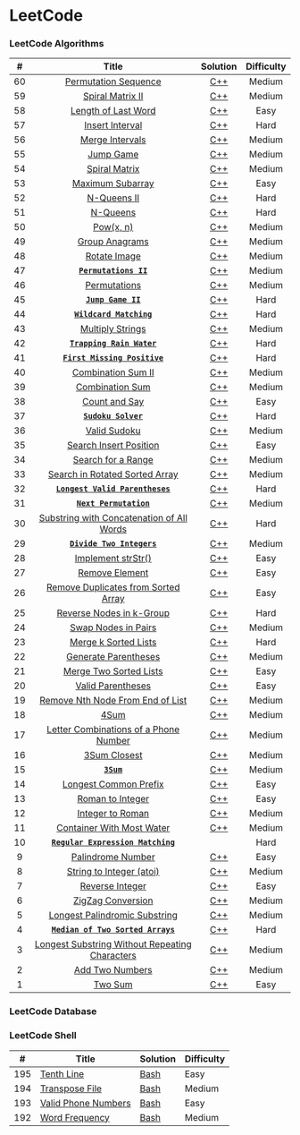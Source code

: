 
LeetCode
========

### LeetCode Algorithms
| # | Title | Solution | Difficulty |
|:---:| :-----: | :--------: | :-----------: |
|60|[Permutation Sequence](https://leetcode.com/problems/permutation-sequence/#/description)|[C++](./Algorithms/CPP/60.cpp)|Medium|
|59|[Spiral Matrix II](https://leetcode.com/problems/spiral-matrix-ii/#/description)|[C++](./Algorithms/CPP/59.cpp)|Medium|
|58|[Length of Last Word](https://leetcode.com/problems/length-of-last-word/#/description)|[C++](./Algorithms/CPP/58.cpp)|Easy|
|57|[Insert Interval](https://leetcode.com/problems/insert-interval/#/description)|[C++](./Algorithms/CPP/57.cpp)|Hard|
|56|[Merge Intervals](https://leetcode.com/problems/merge-intervals/#/description)|[C++](./Algorithms/CPP/56.cpp)|Medium|
|55|[Jump Game](https://leetcode.com/problems/jump-game/#/description)|[C++](./Algorithms/CPP/55.cpp)|Medium|
|54|[Spiral Matrix](https://leetcode.com/problems/spiral-matrix/#/description)|[C++](./Algorithms/CPP/54.cpp)|Medium|
|53|[Maximum Subarray](https://leetcode.com/problems/maximum-subarray/#/description)|[C++](./Algorithms/CPP/53.cpp)|Easy|
|52|[N-Queens II](https://leetcode.com/problems/n-queens-ii/#/description)|[C++](./Algorithms/CPP/52.cpp)|Hard|
|51|[N-Queens](https://leetcode.com/problems/n-queens/#/description)|[C++](./Algorithms/CPP/51.cpp)|Hard|
|50|[Pow(x, n)](https://leetcode.com/problems/powx-n/#/description)|[C++](./Algorithms/CPP/50.cpp)|Medium|
|49|[Group Anagrams](https://leetcode.com/problems/anagrams/#/description)|[C++](./Algorithms/CPP/49.cpp)|Medium|
|48|[Rotate Image](https://leetcode.com/problems/rotate-image/#/description)|[C++](./Algorithms/CPP/48.cpp)|Medium|
|47|[**`Permutations II`**](https://leetcode.com/problems/permutations-ii/#/description)|[C++](./Algorithms/CPP/47.cpp)|Medium|
|46|[Permutations](https://leetcode.com/problems/permutations/#/description)|[C++](./Algorithms/CPP/46.cpp)|Medium|
|45|[**`Jump Game II`**](https://leetcode.com/problems/jump-game-ii/#/description)|[C++](./Algorithms/CPP/45.cpp)|Hard|
|44|[**`Wildcard Matching`**](https://leetcode.com/problems/wildcard-matching/#/description)|[C++](./Algorithms/CPP/44.cpp)|Hard|
|43|[Multiply Strings](https://leetcode.com/problems/multiply-strings/#/description)|[C++](./Algorithms/CPP/43.cpp)|Medium|
|42|[**`Trapping Rain Water`**](https://leetcode.com/problems/trapping-rain-water/#/description)|[C++](./Algorithms/CPP/42.cpp)|Hard|
|41|[**`First Missing Positive`**](https://leetcode.com/problems/first-missing-positive/#/description)|[C++](./Algorithm/CPP/41.cpp)|Hard|
|40|[Combination Sum II](https://leetcode.com/problems/combination-sum-ii/#/description)|[C++](./Algorithms/CPP/40.cpp)|Medium|
|39|[Combination Sum](https://leetcode.com/problems/combination-sum/#/description)|[C++](./Algorithms/CPP/39.cpp)|Medium|
|38|[Count and Say](https://leetcode.com/problems/count-and-say/#/description)|[C++](./Algorithms/CPP/38.cpp)|Easy|
|37|[**`Sudoku Solver`**](https://leetcode.com/problems/sudoku-solver/#/description)|[C++](./Algorithms/CPP/37.cpp)|Hard|
|36|[Valid Sudoku](https://leetcode.com/problems/valid-sudoku/#/description)|[C++](./Algorithms/CPP/36.cpp)|Medium|
|35|[Search Insert Position](https://leetcode.com/problems/search-insert-position/)|[C++](./Algorithms/CPP/35.cpp)|Easy|
|34|[Search for a Range](https://leetcode.com/problems/search-for-a-range/)|[C++](./Algorithms/CPP/34.cpp)|Medium|
|33|[Search in Rotated Sorted Array](https://leetcode.com/problems/search-in-rotated-sorted-array/)|[C++](./Algorithms/CPP/33.cpp)|Medium|
|32|[**`Longest Valid Parentheses`**](https://leetcode.com/problems/longest-valid-parentheses/)|[C++](./Algorithms/CPP/32.cpp)|Hard|
|31|[**`Next Permutation`**](https://leetcode.com/problems/next-permutation/)|[C++](./Algorithms/CPP/31.cpp)|Medium|
|30|[Substring with Concatenation of All Words](https://leetcode.com/problems/substring-with-concatenation-of-all-words/)|[C++](./Algorithms/CPP/30.cpp)|Hard|
|29|[**`Divide Two Integers`**](https://leetcode.com/problems/divide-two-integers/)|[C++](./Algorithms/CPP/29.cpp)|Medium|
|28|[Implement strStr()](https://leetcode.com/problems/implement-strstr/)|[C++](./Algorithms/CPP/28.cpp)|Easy|
|27|[Remove Element](https://leetcode.com/problems/remove-element/)|[C++](./Algorithms/CPP/27.cpp)|Easy|
|26|[Remove Duplicates from Sorted Array](https://leetcode.com/problems/remove-duplicates-from-sorted-array/)|[C++](./Algorithms/CPP/26.cpp)|Easy|
|25|[Reverse Nodes in k-Group](https://leetcode.com/problems/reverse-nodes-in-k-group/)|[C++](./Algorithms/CPP/25.cpp)|Hard|
|24|[Swap Nodes in Pairs](https://leetcode.com/problems/swap-nodes-in-pairs/)|[C++](./Algorithms/CPP/24.cpp)|Medium|
|23|[Merge k Sorted Lists](https://leetcode.com/problems/merge-k-sorted-lists/)|[C++](./Algorithms/CPP/23.cpp)|Hard|
|22|[Generate Parentheses](https://leetcode.com/problems/generate-parentheses/)|[C++](./Algorithms/CPP/22.cpp)|Medium|
|21|[Merge Two Sorted Lists](https://leetcode.com/problems/merge-two-sorted-lists/)|[C++](./Algorithms/CPP/21.cpp)|Easy|
|20|[Valid Parentheses](https://leetcode.com/problems/valid-parentheses/)|[C++](./Algorithms/CPP/20.cpp)|Easy|
|19|[Remove Nth Node From End of List](https://leetcode.com/problems/remove-nth-node-from-end-of-list/)|[C++](./Algorithms/CPP/19.cpp)|Medium|
|18|[4Sum](https://leetcode.com/problems/4sum/)|[C++](./Algorithms/CPP/18.cpp)|Medium|
|17|[Letter Combinations of a Phone Number](https://leetcode.com/problems/letter-combinations-of-a-phone-number/)|[C++](./Algorithms/CPP/17.cpp)|Medium|
|16|[3Sum Closest](https://leetcode.com/problems/3sum-closest/)|[C++](./Algorithms/CPP/16.cpp)|Medium|
|15|[**`3Sum`**](https://leetcode.com/problems/3sum/) | [C++](./Algorithms/CPP/15.cpp) | Medium |
|14|[Longest Common Prefix](https://leetcode.com/problems/longest-common-prefix/)|[C++](./Algorithms/CPP/14.cpp)|Easy|
|13|[Roman to Integer](https://leetcode.com/problems/roman-to-integer/)|[C++](./Algorithms/CPP/13.cpp)|Easy|
|12|[Integer to Roman](https://leetcode.com/problems/integer-to-roman/)|[C++](./Algorithms/CPP/12.cpp)|Medium|
|11|[Container With Most Water](https://leetcode.com/problems/container-with-most-water/)|[C++](./Algorithms/CPP/11.cpp)|Medium|
|10|[**`Regular Expression Matching`**](https://leetcode.com/problems/regular-expression-matching/)||Hard|
|9|[Palindrome Number](https://leetcode.com/problems/palindrome-number/)|[C++](./Algorithms/CPP/9.cpp)|Easy|
|8|[String to Integer (atoi)](https://leetcode.com/problems/string-to-integer-atoi/)|[C++](./Algorithms/CPP/8.cpp)|Medium|
|7|[Reverse Integer](https://leetcode.com/problems/reverse-integer/)|[C++](./Algorithms/CPP/7.cpp)|Easy|
|6|[ZigZag Conversion](https://leetcode.com/problems/zigzag-conversion/)|[C++](./Algorithms/CPP/6.cpp)|Medium|
|5|[Longest Palindromic Substring](https://leetcode.com/problems/longest-palindromic-substring/)|[C++](./Algorithms/CPP/5.cpp)|Medium|
|4|[**`Median of Two Sorted Arrays`**](https://leetcode.com/problems/median-of-two-sorted-arrays/)|[C++](./Algorithms/CPP/4.cpp)|Hard|
|3|[Longest Substring Without Repeating Characters](https://leetcode.com/problems/longest-substring-without-repeating-characters/)|[C++](./Algorithms/CPP/3.cpp)|Medium|
|2|[Add Two Numbers](https://leetcode.com/problems/add-two-numbers/)|[C++](./Algorithms/CPP/2.cpp)|Medium|
|1|[Two Sum](https://leetcode.com/problems/two-sum/)|[C++](./Algorithms/CPP/1.cpp)|Easy|


### LeetCode Database


### LeetCode Shell
| # | Title | Solution | Difficulty |
|---| ----- | -------- | ---------- |
|195|[Tenth Line](https://leetcode.com/problems/tenth-line/)|[Bash](./Shell/195.sh)|Easy|
|194|[Transpose File](https://leetcode.com/problems/transpose-file/)|[Bash](./Shell/194.sh)|Medium|
|193|[Valid Phone Numbers](https://leetcode.com/problems/valid-phone-numbers/)|[Bash](./Shell/193.sh)|Easy|
|192|[Word Frequency](https://leetcode.com/problems/word-frequency/)|[Bash](./Shell/192.sh)|Medium|



